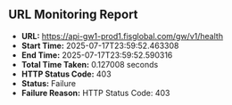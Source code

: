 ## URL Monitoring Report

- **URL:** https://api-gw1-prod1.fisglobal.com/gw/v1/health
- **Start Time:** 2025-07-17T23:59:52.463308
- **End Time:** 2025-07-17T23:59:52.590316
- **Total Time Taken:** 0.127008 seconds
- **HTTP Status Code:** 403
- **Status:** Failure
- **Failure Reason:** HTTP Status Code: 403
